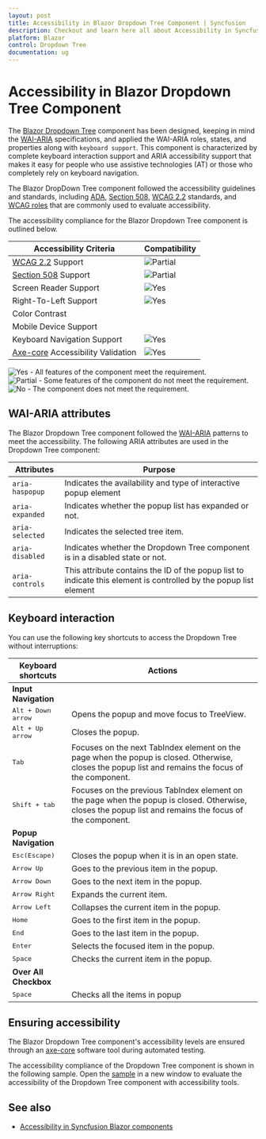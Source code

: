 ```yaml
---
layout: post
title: Accessibility in Blazor Dropdown Tree Component | Syncfusion
description: Checkout and learn here all about Accessibility in Syncfusion Blazor Dropdown Tree component and more.
platform: Blazor
control: Dropdown Tree
documentation: ug
---
```


# Accessibility in Blazor Dropdown Tree Component

The [Blazor Dropdown Tree](https://www.syncfusion.com/blazor-components/blazor-dropdowntree) component has been designed, keeping in mind the [WAI-ARIA](https://www.w3.org/WAI/ARIA/apg/patterns/) specifications, and applied the WAI-ARIA roles, states, and properties along with `keyboard support`. This component is characterized by complete keyboard interaction support and ARIA accessibility support that makes it easy for people who use assistive technologies (AT) or those who completely rely on keyboard navigation.

The Blazor DropDown Tree component followed the accessibility guidelines and standards, including [ADA](https://www.ada.gov/), [Section 508](https://www.section508.gov/), [WCAG 2.2](https://www.w3.org/TR/WCAG22/) standards, and [WCAG roles](https://www.w3.org/TR/wai-aria/#roles) that are commonly used to evaluate accessibility.

The accessibility compliance for the Blazor Dropdown Tree component is outlined below.

| Accessibility Criteria | Compatibility |
| -- | -- |
| [WCAG 2.2](https://www.w3.org/TR/WCAG22/) Support | <img src="https://cdn.syncfusion.com/content/images/documentation/partial.png" alt="Partial"> |
| [Section 508](https://www.section508.gov/) Support | <img src="https://cdn.syncfusion.com/content/images/documentation/partial.png" alt="Partial"> |
| Screen Reader Support | <img src="https://cdn.syncfusion.com/content/images/landing-page/yes.png" alt="Yes"> |
| Right-To-Left Support | <img src="https://cdn.syncfusion.com/content/images/landing-page/yes.png" alt="Yes"> |
| Color Contrast |  |
| Mobile Device Support |  |
| Keyboard Navigation Support | <img src="https://cdn.syncfusion.com/content/images/landing-page/yes.png" alt="Yes"> |
| [Axe-core](https://www.nuget.org/packages/Deque.AxeCore.Playwright) Accessibility Validation | <img src="https://cdn.syncfusion.com/content/images/landing-page/yes.png" alt="Yes"> |

<style>
    .post .post-content img {
        display: inline-block;
        margin: 0.5em 0;
    }
</style>

<div><img src="https://cdn.syncfusion.com/content/images/landing-page/yes.png" alt="Yes"> - All features of the component meet the requirement.</div>

<div><img src="https://cdn.syncfusion.com/content/images/documentation/partial.png" alt="Partial"> - Some features of the component do not meet the requirement.</div>

<div><img src="https://cdn.syncfusion.com/content/images/landing-page/no.png" alt="No"> - The component does not meet the requirement.</div>

## WAI-ARIA attributes

The Blazor Dropdown Tree component followed the [WAI-ARIA](https://www.w3.org/WAI/ARIA/apg/patterns/) patterns to meet the accessibility. The following ARIA attributes are used in the Dropdown Tree component:

| **Attributes** | **Purpose** |
| --- | --- |
| `aria-haspopup` | Indicates the availability and type of interactive popup element |
| `aria-expanded` | Indicates whether the popup list has expanded or not. |
| `aria-selected` | Indicates the selected tree item. |
| `aria-disabled` | Indicates whether the Dropdown Tree component is in a disabled state or not. |
| `aria-controls` | This attribute contains the ID of the popup list to indicate this element is controlled by the popup list element |

## Keyboard interaction

You can use the following key shortcuts to access the Dropdown Tree without interruptions:

| **Keyboard shortcuts** | **Actions** |
| --- | --- |
|**Input Navigation**|
| <kbd>Alt + Down arrow</kbd> | Opens the popup and move focus to TreeView. |
| <kbd>Alt + Up arrow</kbd> | Closes the popup. |
| <kbd>Tab</kbd> | Focuses on the next TabIndex element on the page when the popup is closed. Otherwise, closes the popup list and remains the focus of the component. |
| <kbd>Shift + tab </kbd> | Focuses on the previous TabIndex element on the page when the popup is closed. Otherwise, closes the popup list and remains the focus of the component. |
|**Popup Navigation**|
| <kbd>Esc(Escape)</kbd> | Closes the popup when it is in an open state. |
| <kbd>Arrow Up</kbd> | Goes to the previous item in the popup. |
| <kbd>Arrow Down</kbd> | Goes to the next item in the popup. |
| <kbd>Arrow Right</kbd> | Expands the current item. |
| <kbd>Arrow Left</kbd> | Collapses the current item in the popup. |
| <kbd>Home</kbd> | Goes to the first item in the popup. |
| <kbd>End</kbd> | Goes to the last item in the popup. |
| <kbd>Enter</kbd> | Selects the focused item in the popup. |
| <kbd>Space</kbd> | Checks the current item in the popup. |
|**Over All Checkbox**|
| <kbd>Space</kbd> | Checks all the items in popup |

## Ensuring accessibility

The Blazor Dropdown Tree component's accessibility levels are ensured through an [axe-core](https://www.nuget.org/packages/Deque.AxeCore.Playwright) software tool during automated testing.

The accessibility compliance of the Dropdown Tree component is shown in the following sample. Open the [sample](https://blazor.syncfusion.com/accessibility/dropdowntree) in a new window to evaluate the accessibility of the Dropdown Tree component with accessibility tools.

## See also

* [Accessibility in Syncfusion Blazor components](https://blazor.syncfusion.com/documentation/common/accessibility)